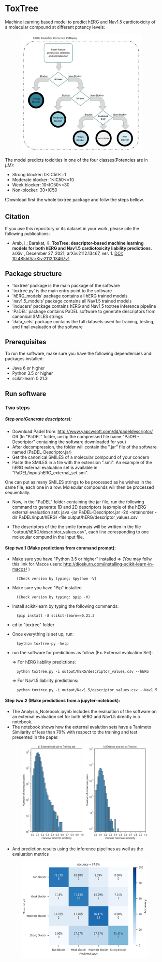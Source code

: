 # ToxTree
Machine learning based model to predict hERG and Nav1.5 cardiotoxicity of a molecular compound at different potency levels:

<p align="center">
	<img src="images/hERG_classifier.jpg" width="400" height="390" />
</p>

The model predicts toxicities in one of the four classes(Potencies are in μM):
 - Strong blocker: 0<IC50<=1
 - Moderate blocker: 1<IC50<=10
 - Week blocker: 10<IC50<=30
 - Non-blocker: 30<IC50


:exclamation:Download first the whole toxtree package and follw the steps bellow.

## Citation

If you use this repository or its dataset in your work, please cite the following publications:

- Arab, I.; Barakat, K. **ToxTree: descriptor-based machine learning models for both hERG and Nav1.5 cardiotoxicity liability predictions.** arXiv , December 27, 2021, arXiv:2112.13467, ver. 1.  [DOI: 10.48550/arXiv:2112.13467v1](https://arxiv.org/abs/2112.13467)

## Package structure

- 'toxtree' package is the main package of the software
- 'toxtree.py' is the main entry point to the software
- 'hERG_models' package contains all hERG trained models 
- 'nav1.5_models' package contains all Nav1.5 trained models 
- 'inducers' package contains hERG and Nav1.5 toxtree inference pipeline
- 'PaDEL' package contains PaDEL software to generate descriptors from canonical SMILES strings
- 'data_sets' package contains the full datasets used for training, testing, and final evaluation of the software

## Prerequisites
To run the software, make sure you have the following dependencies and packages installed:

- Java 6 or higher
- Python 3.5 or higher
- scikit-learn 0.21.3

## Run software
### Two steps
##### Step one(Generate descriptors):

- Download Padel from: http://www.yapcwsoft.com/dd/padeldescriptor/ OR (In "PaDEL" folder, unzip the compressed file name "PaDEL-Descriptor" containing the software downloaded for you)
- After decompression, the folder will contain the ".jar" file of the software named (PaDEL-Descriptor.jar)
- Get the canonical SMILES of a molecular compound of your concern
- Paste the SMILES in a file with the extension ".smi". An example of the hERG external evaluation set is available in "PaDEL/input/hERG_external_set.smi".
	 
One can put as many SMILES strings to be processed as he wishes in the same file, each one in a row. Molecular compounds will then be processed sequentially.

- Now, in the "PaDEL" folder containing the jar file, run the following command to generate 1D and 2D descriptors (eaxmple of the hERG external evaluation set):
		java -jar PaDEL-Descriptor.jar -2d -retainorder -dir PaDEL/input/hERG/ -file output/hERG/descriptor_values.csv

- The descriptors of the the smile formats will be written in the file "output/hERG/descriptor_values.csv", each line coresponding to one molecular compund in the input file.
	
#### Step two.1 (Make predictions from command prompt):
- Make sure you have "Python 3.5 or higher" installed => (You may follw this link for Macos users: http://dioskurn.com/installing-scikit-learn-in-macos/ )

		(Check version by typing: $python -V)
- Make sure you have "Pip" installed

		(Check version by typing: $pip -V)
- Install scikit-learn by typing the following commands: 

		$pip install -U scikit-learn==0.21.3
- cd to "toxtree" folder
- Once everything is set up, run: 

		$python toxtree-py -help
- run the software for predictions as follow (Ex. External evaluation Set):

	=> For hERG liability predictions: 

		python toxtree.py -i output/hERG/descriptor_values.csv --hERG

	=> For Nav1.5 liability predictions: 

		python toxtree.py -i output/Nav1.5/descriptor_values.csv --Nav1.5

#### Step two.2 (Make predictions from a jupyter-notebook):
- The Analysis_Notebook.ipynb includes the evaluation of the software on an external evaluation set for both hERG and Nav1.5 directly in a notebook.
- The notebook shows how the external evalution sets have a Tanimoto Similarity of less than 70% with respect to the training and test presented in the paper.
	<p align="center">
		<img src="images/hERG_eval_set_Tanimoto_Similarity_distribution.png" width="420" height="320" />
	</p>
- And prediction results using the inference pipelines as well as the evaluation metrics
	<p align="center">
		<img src="images/hERG_eval_set_confusion_matrix.png" width="420" height="320" />
	</p>
